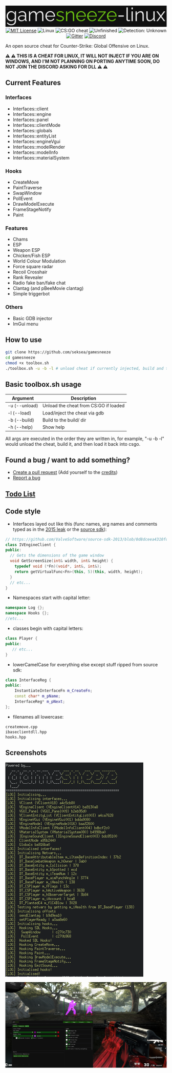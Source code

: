 <p align="center">
  <img src="/res/logo.png" alt="gamesneeze-linux">
  <a href="/LICENSE"><img src="https://img.shields.io/badge/License-MIT-green.svg" alt="MIT License"></a>
  <a><img src="https://img.shields.io/badge/OS-Linux-green.svg" alt="Linux"></a>
  <a><img src="https://img.shields.io/badge/Cheat-CS:GO-green.svg" alt="CS:GO cheat"></a>
  <a><img src="https://img.shields.io/badge/State-Unfinished-red.svg" alt="Unfinished"></a>
  <a><img src="https://img.shields.io/badge/Detection-Undetected-green.svg" alt="Detection: Unknown"></a>
  <a href="https://gitter.im/gamesneeze/community?utm_source=share-link&utm_medium=link&utm_campaign=share-link"><img src="https://img.shields.io/badge/Chat-Gitter-green.svg" alt="Gitter"></a>
  <a href="https://discord.gg/SCHsWHFJMb"><img src="https://img.shields.io/badge/Chat-Discord-blue.svg" alt="Discord"></a>
</p>

An open source cheat for Counter-Strike: Global Offensive on Linux.

**:warning: :warning: THIS IS A CHEAT FOR LINUX, IT WILL NOT INJECT IF YOU ARE ON WINDOWS, AND I'M NOT PLANNING ON PORTING ANYTIME SOON, DO NOT JOIN THE DISCORD ASKING FOR DLL :warning: :warning:**

## Current Features

### Interfaces

- Interfaces::client
- Interfaces::engine
- Interfaces::panel
- Interfaces::clientMode
- Interfaces::globals
- Interfaces::entityList
- Interfaces::engineVgui
- Interfaces::modelRender
- Interfaces::modelInfo
- Interfaces::materialSystem

### Hooks

- CreateMove
- PaintTraverse
- SwapWindow
- PollEvent
- DrawModelExecute
- FrameStageNotify
- Paint

### Features

- Chams
- ESP
- Weapon ESP
- Chicken/Fish ESP
- World Colour Modulation
- Force square radar
- Recoil Crosshair
- Rank Revealer
- Radio fake ban/fake chat
- Clantag (and pBeeMovie clantag)
- Simple triggerbot

### Others

- Basic GDB injector
- ImGui menu

## How to use

```sh
git clone https://github.com/seksea/gamesneeze
cd gamesneeze
chmod +x toolbox.sh
./toolbox.sh -u -b -l # unload cheat if currently injected, build and then load, use -h for help
```

## Basic toolbox.sh usage

| Argument          | Description                           |
| ----------------- | ------------------------------------- |
| -u (--unload)     | Unload the cheat from CS:GO if loaded |
| -l (--load)       | Load/inject the cheat via gdb         |
| -b (--build)      | Build to the build/ dir               |
| -h (--help)       | Show help                             |

All args are executed in the order they are written in, for example, "-u -b -l" would unload the cheat, build it, and then load it back into csgo.

## Found a bug / want to add something?

- [Create a pull request](https://github.com/seksea/gamesneeze/compare) (Add yourself to the [credits](src/core/menu/tabs/misc.cpp#L10))
- [Report a bug](https://github.com/seksea/gamesneeze/issues/new)

## [Todo List](https://github.com/seksea/gamesneeze/projects/1)

## Code style

- Interfaces layed out like this (func names, arg names and comments typed as in the [2015 leak](https://github.com/perilouswithadollarsign/cstrike15_src) or the [source sdk](https://github.com/ValveSoftware/source-sdk-2013)):

```cpp
// https://github.com/ValveSoftware/source-sdk-2013/blob/0d8dceea4310fde5706b3ce1c70609d72a38efdf/sp/src/public/cdll_int.h#L194
class IVEngineClient {
public:
  // Gets the dimensions of the game window
  void GetScreenSize(int& width, int& height) {
    typedef void (*Fn)(void*, int&, int&);
    return getVirtualFunc<Fn>(this, 5)(this, width, height);
  }
  // etc...
}
```

- Namespaces start with capital letter:

```cpp
namespace Log {};
namespace Hooks {};
//etc...
```

- classes begin with capital letters:

 ```cpp
class Player {
public:
    // etc...
}
```

- lowerCamelCase for everything else except stuff ripped from source sdk:

```cpp
class InterfaceReg {
public:
    InstantiateInterfaceFn m_CreateFn;
    const char* m_pName;
    InterfaceReg* m_pNext;
};
```

- filenames all lowercase:

```
createmove.cpp
ibaseclientdll.hpp
hooks.hpp
```

## Screenshots

![Console Output](res/console.png)

![Choms Output](res/chams.png)
